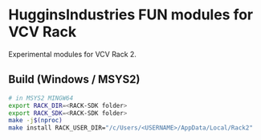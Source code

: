 # HugginsIndustries FUN modules for VCV Rack

Experimental modules for VCV Rack 2.

## Build (Windows / MSYS2)
```bash
# in MSYS2 MINGW64
export RACK_DIR=<RACK-SDK folder>
export RACK_SDK=<RACK-SDK folder>
make -j$(nproc)
make install RACK_USER_DIR="/c/Users/<USERNAME>/AppData/Local/Rack2"